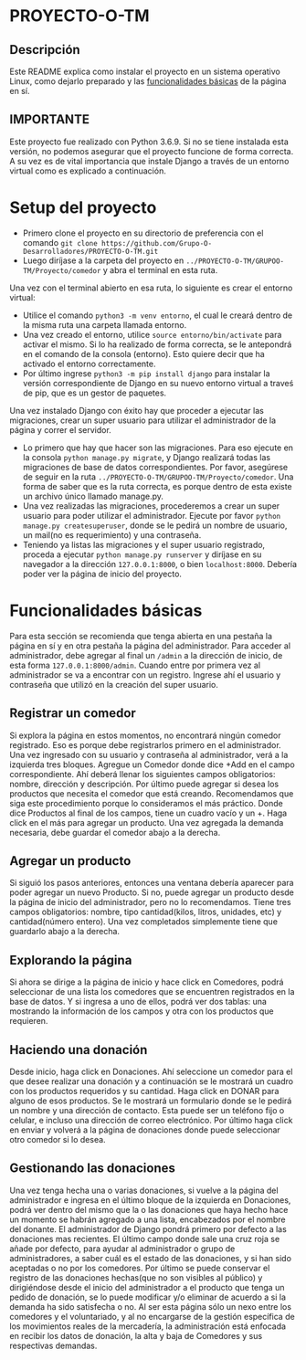 # PROYECTO-O-TM

## Descripción
Este README explica como instalar el proyecto en un sistema operativo Linux, como dejarlo preparado y las [funcionalidades básicas](#funcionalidades-básicas) de la página en sí.

## IMPORTANTE
Este proyecto fue realizado con Python 3.6.9. Si no se tiene instalada esta versión, no podemos asegurar que el proyecto funcione de forma correcta. A su vez 
es de vital importancia que instale Django a través de un entorno virtual como es explicado a continuación.

# Setup del proyecto
- Primero clone el proyecto en su directorio de preferencia con el comando `git clone https://github.com/Grupo-O-Desarrolladores/PROYECTO-O-TM.git`
- Luego diríjase a la carpeta del proyecto en `../PROYECTO-O-TM/GRUPOO-TM/Proyecto/comedor` y abra el terminal en esta ruta.

Una vez con el terminal abierto en esa ruta, lo siguiente es crear el entorno virtual:
- Utilice el comando `python3 -m venv entorno`, el cual le creará dentro de la misma ruta una carpeta llamada entorno.
- Una vez creado el entorno, utilice `source entorno/bin/activate` para activar el mismo. Si lo ha realizado de forma correcta, se le antepondrá en el comando de la consola (entorno).
Esto quiere decir que ha activado el entorno correctamente.
- Por último ingrese `python3 -m pip install django` para instalar la versión correspondiente de Django en su nuevo entorno virtual a traveś de pip, que es un gestor de paquetes.

Una vez instalado Django con éxito hay que proceder a ejecutar las migraciones, crear un super usuario para utilizar el administrador de la página y correr el servidor.
- Lo primero que hay que hacer son las migraciones. Para eso ejecute en la consola `python manage.py migrate`, y 
Django realizará todas las migraciones de base de datos correspondientes. Por favor, asegúrese de seguir en la ruta `../PROYECTO-O-TM/GRUPOO-TM/Proyecto/comedor`.
Una forma de saber que es la ruta correcta, es porque dentro de esta existe un archivo único llamado manage.py.
- Una vez realizadas las migraciones, procederemos a crear un super usuario para poder utilizar el administrador. Ejecute por favor `python manage.py createsuperuser`,
donde se le pedirá un nombre de usuario, un mail(no es requerimiento) y una contraseña.
- Teniendo ya listas las migraciones y el super usuario registrado, proceda a ejecutar `python manage.py runserver` y diríjase en su navegador a la dirección `127.0.0.1:8000`, o bien
`localhost:8000`. Debería poder ver la página de inicio del proyecto.

# Funcionalidades básicas
Para esta sección se recomienda que tenga abierta en una pestaña la página en sí y en otra pestaña la página del administrador. Para acceder al administrador,
debe agregar al final un `/admin` a la dirección de inicio, de esta forma `127.0.0.1:8000/admin`. Cuando entre por primera vez al administrador se va a encontrar con un registro. 
Ingrese ahí el usuario y contraseña que utilizó en la creación del super usuario.

## Registrar un comedor
Si explora la página en estos momentos, no encontrará ningún comedor registrado. Eso es porque debe registrarlos primero en el administrador. Una vez ingresado
con su usuario y contraseña al administrador, verá a la izquierda tres bloques. Agregue un Comedor donde dice +Add en el campo correspondiente. Ahí deberá llenar
los siguientes campos obligatorios: nombre, dirección y descripción. Por último puede agregar si desea los productos que necesita
el comedor que está creando. Recomendamos que siga este procedimiento porque lo consideramos el más práctico. Donde dice Productos al final de los
campos, tiene un cuadro vacío y un +. Haga click en el más para agregar un producto. Una vez agregada la demanda necesaria, debe guardar el comedor
abajo a la derecha.

## Agregar un producto
Si siguió los pasos anteriores, entonces una ventana debería aparecer para poder agregar un nuevo Producto. Si no, puede agregar un producto
desde la página de inicio del administrador, pero no lo recomendamos. Tiene tres campos obligatorios: nombre, 
tipo cantidad(kilos, litros, unidades, etc) y cantidad(número entero). Una vez completados simplemente tiene que guardarlo abajo a la derecha.

## Explorando la página
Si ahora se dirige a la página de inicio y hace click en Comedores, podrá seleccionar de una lista los comedores que se encuentren registrados
en la base de datos. Y si ingresa a uno de ellos, podrá ver dos tablas: una mostrando la información de los campos y otra con los productos que requieren.

## Haciendo una donación
Desde inicio, haga click en Donaciones. Ahí seleccione un comedor para el que desee realizar una donación y a continuación se le mostrará
un cuadro con los productos requeridos y su cantidad. Haga click en DONAR para alguno de esos productos. Se le mostrará un formulario donde se le
pedirá un nombre y una dirección de contacto. Esta puede ser un teléfono fijo o celular, e incluso una dirección de correo electrónico.
Por último haga click en enviar y volverá a la página de donaciones donde puede seleccionar otro comedor si lo desea.

## Gestionando las donaciones
Una vez tenga hecha una o varias donaciones, si vuelve a la página del administrador e ingresa en el último bloque de la izquierda en Donaciones,
podrá ver dentro del mismo que la o las donaciones que haya hecho hace un momento se habrán agregado a una lista, encabezados por el nombre del donante.
El administrador de Django pondrá primero por defecto a las donaciones mas recientes. El último campo donde sale una cruz roja se añade por defecto,
para ayudar al administrador o grupo de administradores, a saber cuál es el estado de las donaciones, y si han sido aceptadas o no por los comedores.
Por último se puede conservar el registro de las donaciones hechas(que no son visibles al público) y dirigiéndose desde el inicio del administrador a 
el producto que tenga un pedido de donación, se lo puede modificar y/o eliminar de acuerdo a si la demanda ha sido satisfecha o no.
Al ser esta página sólo un nexo entre los comedores y el voluntariado, y al no encargarse de la gestión específica de los movimientos reales de la mercadería,
la administración está enfocada en recibir los datos de donación, la alta y baja de Comedores y sus respectivas demandas.
